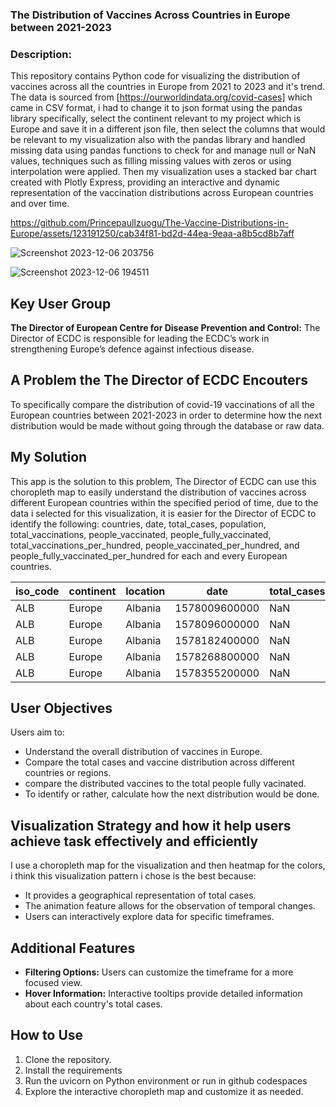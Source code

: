 ### The Distribution of Vaccines Across Countries in Europe between 2021-2023


### Description:

This repository contains Python code for visualizing the distribution of vaccines across all the countries in Europe from 2021 to 2023 and it's trend. The data is sourced from [https://ourworldindata.org/covid-cases] which came in CSV format, i had to change it to json format using the pandas library specifically, select the continent relevant to my project which is Europe and save it in a different json file, then select the columns that would be relevant to my visualization also with the pandas library and handled missing data using pandas functions to check for and manage null or NaN values, techniques such as filling missing values with zeros or using interpolation were applied. Then my visualization uses a stacked bar chart created with Plotly Express, providing an interactive and dynamic representation of the vaccination distributions across European countries and over time.


https://github.com/PrincepaulIzuogu/The-Vaccine-Distributions-in-Europe/assets/123191250/cab34f81-bd2d-44ea-9eaa-a8b5cd8b7aff

![Screenshot 2023-12-06 203756](https://github.com/PrincepaulIzuogu/The-Vaccine-Distributions-in-Europe/assets/123191250/1d3f467c-ce0e-4de8-af8c-38a57f0711d9)

![Screenshot 2023-12-06 194511](https://github.com/PrincepaulIzuogu/The-Vaccine-Distributions-in-Europe/assets/123191250/bfcead94-de45-46a2-946c-a51ee64470f0)


## Key User Group
**The Director of European Centre for Disease Prevention and Control:** The Director of ECDC is responsible for leading the ECDC’s work in strengthening Europe’s defence against infectious disease.

## A Problem the The Director of ECDC Encouters
To specifically compare the distribution of covid-19 vaccinations of all the European countries between 2021-2023 in order to determine how the next distribution would be made without going through the database or raw data.

## My Solution

This app is the solution to this problem, The Director of ECDC can use this choropleth map to easily understand the distribution of vaccines across different European countries within the specified period of time, due to the data i selected for this visualization, it is easier for the Director of ECDC to identify the following: 
    countries,
    date,
    total_cases,
    population,
    total_vaccinations,
    people_vaccinated,
    people_fully_vaccinated,
    total_vaccinations_per_hundred,
    people_vaccinated_per_hundred, and
    people_fully_vaccinated_per_hundred for each and every European countries.

| iso_code | continent | location |       date      | total_cases | population | total_vaccinations | people_vaccinated | fully_vaccinated | Total_v_per_100 | vaccinated_per_100 | fully_vaccinated_per100|
|----------|-----------|----------|-----------------|--------------|------------|---------------------|-------------------|-------------------|-----------------|--------------------|---------------------|
|   ALB    |  Europe   | Albania  | 1578009600000   |     NaN      |  2842318   |        NaN          |        NaN        |        NaN        |       NaN       |        NaN         |           NaN       |
|   ALB    |  Europe   | Albania  | 1578096000000   |     NaN      |  2842318   |        NaN          |        NaN        |        NaN        |       NaN       |        NaN         |           NaN       |
|   ALB    |  Europe   | Albania  | 1578182400000   |     NaN      |  2842318   |        NaN          |        NaN        |        NaN        |       NaN       |        NaN         |           NaN       |
|   ALB    |  Europe   | Albania  | 1578268800000   |     NaN      |  2842318   |        NaN          |        NaN        |        NaN        |       NaN       |        NaN         |           NaN       |
|   ALB    |  Europe   | Albania  | 1578355200000   |     NaN      |  2842318   |        NaN          |        NaN        |        NaN        |       NaN       |        NaN         |           NaN       |




## User Objectives

Users aim to:

- Understand the overall distribution of vaccines in Europe.
- Compare the total cases and vaccine distribution across different countries or regions.
- compare the distributed vaccines to the total people fully vacinated.
- To identify or rather, calculate how the next distribution would be done.

## Visualization Strategy and how it help users achieve task effectively and efficiently

I use a choropleth map for the visualization and then heatmap for the colors, i think this visualization pattern i chose is the best because:

- It provides a geographical representation of total cases.
- The animation feature allows for the observation of temporal changes.
- Users can interactively explore data for specific timeframes.

## Additional Features

- **Filtering Options:** Users can customize the timeframe for a more focused view.
- **Hover Information:** Interactive tooltips provide detailed information about each country's total cases.

## How to Use

1. Clone the repository.
2. Install the requirements
3. Run the uvicorn on Python environment or run in github codespaces
4. Explore the interactive choropleth map and customize it as needed.
